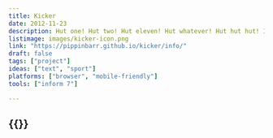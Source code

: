 ```yaml
---
title: Kicker
date: 2012-11-23
description: Hut one! Hut two! Hut eleven! Hut whatever! Hut hut hut! It’s game time, kicker! Taste the incomparable flavours of glory and defeat! Even a tied game perhaps! Play as the kicker on an American football team! Get used to life on the sidelines, kid!
listimage: images/kicker-icon.png
link: "https://pippinbarr.github.io/kicker/info/"
draft: false
tags: ["project"]
ideas: ["text", "sport"]
platforms: ["browser", "mobile-friendly"]
tools: ["inform 7"]

---
```


## {{<param title >}}
